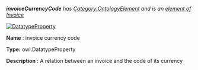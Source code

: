 ___invoiceCurrencyCode__ 
 has
 [Category:OntologyElement](../../Category/OntologyElement "Category:OntologyElement") 
 and is an
 [element of](../../Property/ElementOf "Property:ElementOf") 
[Invoice](../../Submissions/Invoice "Submissions:Invoice")_




  





[![DatatypeProperty](../../images/thumb/a/a5/DatatypeProperty.gif/45px-DatatypeProperty.gif)](../../Image/DatatypeProperty.gif "DatatypeProperty")


__Name__ 
 : invoice currency code
 



__Type:__ 
 owl:DatatypeProperty
 



__Description__ 
 : A relation between an invoice and the code of its currency